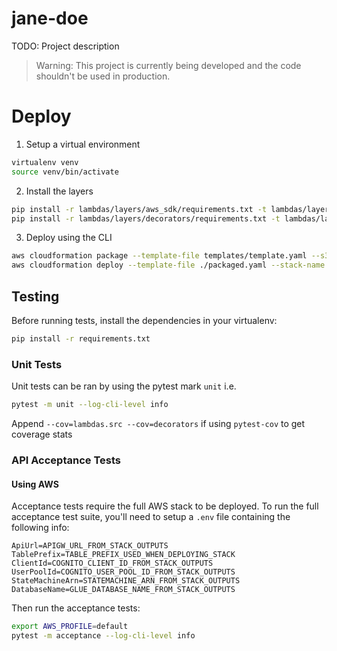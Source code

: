 jane-doe
=================

TODO: Project description

> Warning: This project is currently being developed and the code shouldn't be used in production.

# Deploy

1. Setup a virtual environment

```bash
virtualenv venv
source venv/bin/activate
```

2. Install the layers
```bash
pip install -r lambdas/layers/aws_sdk/requirements.txt -t lambdas/layers/aws_sdk/python
pip install -r lambdas/layers/decorators/requirements.txt -t lambdas/layers/decorators/python
```

3. Deploy using the CLI
```bash
aws cloudformation package --template-file templates/template.yaml --s3-bucket your-temp-bucket --output-template-file packaged.yaml
aws cloudformation deploy --template-file ./packaged.yaml --stack-name jane-doe --capabilities CAPABILITY_IAM CAPABILITY_AUTO_EXPAND
```

## Testing

Before running tests, install the dependencies in your virtualenv:
```bash
pip install -r requirements.txt 
```

### Unit Tests
Unit tests can be ran by using the pytest mark `unit` i.e.
```bash
pytest -m unit --log-cli-level info
```

Append `--cov=lambdas.src --cov=decorators` if using `pytest-cov` to get coverage
stats

### API Acceptance Tests

#### Using AWS
Acceptance tests require the full AWS stack to be deployed. To run the
full acceptance test suite, you'll need to setup a `.env` file containing
the following info:
```dotenv
ApiUrl=APIGW_URL_FROM_STACK_OUTPUTS
TablePrefix=TABLE_PREFIX_USED_WHEN_DEPLOYING_STACK
ClientId=COGNITO_CLIENT_ID_FROM_STACK_OUTPUTS
UserPoolId=COGNITO_USER_POOL_ID_FROM_STACK_OUTPUTS
StateMachineArn=STATEMACHINE_ARN_FROM_STACK_OUTPUTS
DatabaseName=GLUE_DATABASE_NAME_FROM_STACK_OUTPUTS
```

Then run the acceptance tests:
```bash
export AWS_PROFILE=default
pytest -m acceptance --log-cli-level info
```
